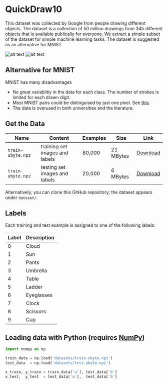 # QuickDraw10

This dataset was collected by Google from people drawing different objects. The dataset is a collection of 50 million drawings from 345 different objects that is available publically for everyone. We extract a simple subset of the dataset for simple machine learning tasks. The dataset is suggested as an alternative for MNIST. 

![alt text](https://raw.githubusercontent.com/zaidalyafeai/QuickDraw10/master/images/qd-img.png)
![alt text](https://raw.githubusercontent.com/zaidalyafeai/QuickDraw10/master/images/qd-tsne.png)

## Alternative for MNIST
MNIST has many disadvantages

*   No great variablitiy in the data for each class. The number of strokes is limited for each drawn digit. 
*  Most MNIST pairs could be distinguised by just one pixel. See [this](https://gist.github.com/dgrtwo/aaef94ecc6a60cd50322c0054cc04478). 
*  The data is overused in both universities and the literature. 

## Get the Data

| Name  | Content | Examples | Size | Link|
| --- | --- |--- | --- |--- |
| `train-ubyte.npz`  | training set images and labels  | 80,000|21 MBytes | [Download](https://github.com/zaidalyafeai/QuickDraw10/blob/master/dataset/train-ubyte.npz?raw=true)|
| `train-ubyte.npz`  | testing set images and labels  | 20,000|6  MBytes | [Download](https://github.com/zaidalyafeai/QuickDraw10/blob/master/dataset/test-ubyte.npz?raw=true)|

Alternatively, you can clone this GitHub repository; the dataset appears under `dataset/`.

## Labels
Each training and test example is assigned to one of the following labels:

| Label | Description |
| --- | --- |
| 0 | Cloud|
| 1 | Sun |
| 2 | Pants |
| 3 | Umbrella |
| 4 | Table |
| 5 | Ladder |
| 6 | Eyeglasses |
| 7 | Clock |
| 8 | Scissors |
| 9 | Cup|

## Loading data with Python (requires [NumPy](http://www.numpy.org/))

```python
import numpy as np

train_data = np.load('datasets/train-ubyte.npz')
test_data  = np.load('datasets/test-ubyte.npz')

x_train, y_train = train_data['a'], test_data['b']
x_test,  y_test  = test_data['a'],  test_data['b']
```
